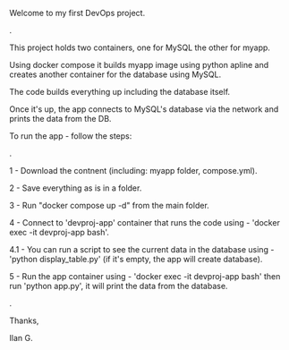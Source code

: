 Welcome to my first DevOps project.

.

This project holds two containers, one for MySQL the other for myapp.

Using docker compose it builds myapp image using python apline and creates another container for the database using MySQL.

The code builds everything up including the database itself.

Once it's up, the app connects to MySQL's database via the network and prints the data from the DB.

To run the app - follow the steps:

.

1 - Download the contnent (including: myapp folder, compose.yml).

2 - Save everything as is in a folder.

3 - Run "docker compose up -d" from the main folder.

4 - Connect to 'devproj-app' container that runs the code using - 'docker exec -it devproj-app bash'.

  4.1 - You can run a script to see the current data in the database using - 'python display_table.py' (if it's empty, the app will create database).
  
5 - Run the app container using - 'docker exec -it devproj-app bash' then run 'python app.py', it will print the data from the database.

.

Thanks, 

Ilan G.

